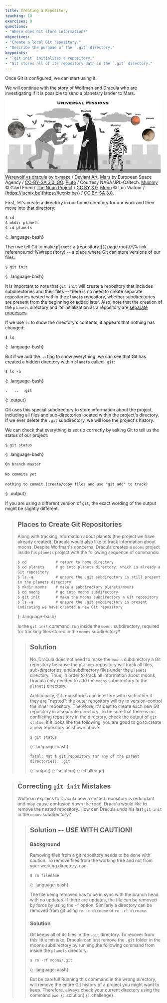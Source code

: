 ```yaml
---
title: Creating a Repository
teaching: 10
exercises: 0
questions:
- "Where does Git store information?"
objectives:
- "Create a local Git repository."
- "Describe the purpose of the `.git` directory."
keypoints:
- "`git init` initializes a repository."
- "Git stores all of its repository data in the `.git` directory."
---
```


Once Git is configured,
we can start using it.

We will continue with the story of Wolfman and Dracula who are investigating if it
is possible to send a planetary lander to Mars. 

![motivatingexample](../fig/motivatingexample.png)
[Werewolf vs dracula](https://www.deviantart.com/b-maze/art/Werewolf-vs-Dracula-124893530)
by [b-maze](https://www.deviantart.com/b-maze) / [Deviant Art](https://www.deviantart.com/).
[Mars](https://en.wikipedia.org/wiki/File:OSIRIS_Mars_true_color.jpg) by European Space Agency /
[CC-BY-SA 3.0 IGO](https://creativecommons.org/licenses/by/3.0/deed.en).
[Pluto](https://commons.wikimedia.org/wiki/File:PIA19873-Pluto-NewHorizons-FlyingPastImage-20150714-transparent.png) /
Courtesy NASA/JPL-Caltech.
[Mummy](https://commons.wikimedia.org/wiki/File:Mummy_icon_-_Noun_Project_4070.svg)
&copy; Gilad Fried / [The Noun Project](https://thenounproject.com/) /
[CC BY 3.0](https://creativecommons.org/licenses/by/3.0/deed.en).
[Moon](https://commons.wikimedia.org/wiki/File:Lune_ico.png)
&copy; Luc Viatour / [https://lucnix.be](https://lucnix.be/) /
[CC BY-SA 3.0](https://creativecommons.org/licenses/by-sa/3.0/deed.en).



First, let's create a directory in our home directory for our work and then move into that directory:

~~~
$ cd 
$ mkdir planets
$ cd planets
~~~
{: .language-bash}

Then we tell Git to make `planets` a [repository]({{ page.root }}{% link reference.md %}#repository)
-- a place where Git can store versions of our files:

~~~
$ git init
~~~
{: .language-bash}

It is important to note that `git init` will create a repository that
includes subdirectories and their files -- there is no need to create
separate repositories nested within the `planets` repository, whether
subdirectories are present from the beginning or added later. Also, note
that the creation of the `planets` directory and its initialization as a
repository are <u>separate processes</u>.

If we use `ls` to show the directory's contents,
it appears that nothing has changed:

~~~
$ ls
~~~
{: .language-bash}

But if we add the `-a` flag to show everything,
we can see that Git has created a hidden directory within `planets` called `.git`:

~~~
$ ls -a
~~~
{: .language-bash}

~~~
.	..	.git
~~~
{: .output}

Git uses this special subdirectory to store information about the project, 
including all files and sub-directories located within the project's directory.
If we ever delete the `.git` subdirectory,
we will lose the project's history.

We can check that everything is set up correctly
by asking Git to tell us the status of our project:

~~~
$ git status
~~~
{: .language-bash}

~~~
On branch master

No commits yet

nothing to commit (create/copy files and use "git add" to track)
~~~
{: .output}

If you are using a different version of `git`, the exact
wording of the output might be slightly different.

> ## Places to Create Git Repositories
>
> Along with tracking information about planets (the project we have already created), 
> Dracula would also like to track information about moons.
> Despite Wolfman's concerns, Dracula creates a `moons` project inside his `planets` 
> project with the following sequence of commands:
>
> ~~~
> $ cd             # return to home directory
> $ cd planets     # go into planets directory, which is already a Git repository
> $ ls -a          # ensure the .git subdirectory is still present in the planets directory
> $ mkdir moons    # make a subdirectory planets/moons
> $ cd moons       # go into moons subdirectory
> $ git init       # make the moons subdirectory a Git repository
> $ ls -a          # ensure the .git subdirectory is present indicating we have created a new Git repository
> ~~~
> {: .language-bash}
>
> Is the `git init` command, run inside the `moons` subdirectory, required for 
> tracking files stored in the `moons` subdirectory?
> 
> > ## Solution
> >
> > No. Dracula does not need to make the `moons` subdirectory a Git repository 
> > because the `planets` repository will track all files, sub-directories, and 
> > subdirectory files under the `planets` directory.  Thus, in order to track 
> > all information about moons, Dracula only needed to add the `moons` subdirectory
> > to the `planets` directory.
> > 
> > Additionally, Git repositories can interfere with each other if they are "nested":
> > the outer repository will try to version-control
> > the inner repository. Therefore, it's best to create each new Git
> > repository in a separate directory. To be sure that there is no conflicting
> > repository in the directory, check the output of `git status`. If it looks
> > like the following, you are good to go to create a new repository as shown
> > above:
> >
> > ~~~
> > $ git status
> > ~~~
> > {: .language-bash}
> > 
> > ~~~
> > fatal: Not a git repository (or any of the parent directories): .git
> > ~~~
> > {: .output}
> {: .solution}
{: .challenge}

> ## Correcting `git init` Mistakes
> Wolfman explains to Dracula how a nested repository is redundant and may cause confusion
> down the road. Dracula would like to remove the nested repository. How can Dracula undo 
> his last `git init` in the `moons` subdirectory?
>
> > ## Solution -- USE WITH CAUTION!
> >
> > ### Background
> > Removing files from a git repository needs to be done with caution. 
> > To remove files from the working tree and not from your working directory, use:
> > 
> > ~~~
> > $ rm filename
> > ~~~
> > {: .language-bash}
> > 
> > The file being removed has to be in sync with the branch head with no updates. 
> > If there are updates, the file can be removed by force by using the `-f` option. 
> > Similarly a directory can be removed from git using `rm -r dirname` or `rm -rf dirname`.
> >
> > ### Solution
> > Git keeps all of its files in the `.git` directory.
> > To recover from this little mistake, Dracula can just remove the `.git`
> > folder in the moons subdirectory by running the following command from inside the `planets` directory:
> >
> > ~~~
> > $ rm -rf moons/.git
> > ~~~
> > {: .language-bash}
> >
> > But be careful! Running this command in the wrong directory, will remove
> > the entire Git history of a project you might want to keep. Therefore, always check your current directory using the
> > command `pwd`.
> {: .solution}
{: .challenge}
